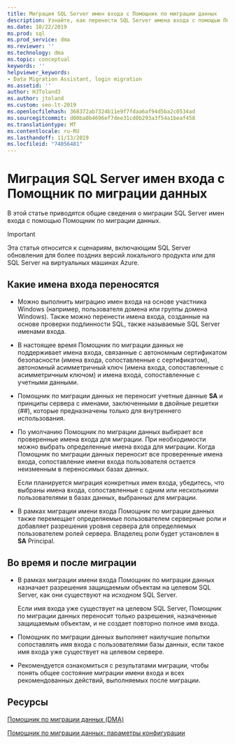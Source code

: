 ```yaml
---
title: Миграция SQL Server имен входа с Помощник по миграции данных
description: Узнайте, как перенести SQL Server имена входа с помощью Помощник по миграции данных
ms.date: 10/22/2019
ms.prod: sql
ms.prod_service: dma
ms.reviewer: ''
ms.technology: dma
ms.topic: conceptual
keywords: ''
helpviewer_keywords:
- Data Migration Assistant, login migration
ms.assetid: ''
author: HJToland3
ms.author: jtoland
ms.custom: seo-lt-2019
ms.openlocfilehash: 368372ab7324b11e9f7fdaa6af94d5ba2c0534ad
ms.sourcegitcommit: d00ba0b4696ef7dee31cd0b293a3f54a1beaf458
ms.translationtype: MT
ms.contentlocale: ru-RU
ms.lasthandoff: 11/13/2019
ms.locfileid: "74056481"
---
```

# <a name="migrate-sql-server-logins-with-data-migration-assistant"></a>Миграция SQL Server имен входа с Помощник по миграции данных

В этой статье приводятся общие сведения о миграции SQL Server имен входа с помощью Помощник по миграции данных.

> [!IMPORTANT]
> Эта статья относится к сценариям, включающим SQL Server обновления для более поздних версий локального продукта или для SQL Server на виртуальных машинах Azure.

## <a name="which-logins-are-migrated"></a>Какие имена входа переносятся

- Можно выполнить миграцию имен входа на основе участника Windows (например, пользователя домена или группы домена Windows). Также можно перенести имена входа, созданные на основе проверки подлинности SQL, также называемые SQL Server именами входа.

- В настоящее время Помощник по миграции данных не поддерживает имена входа, связанные с автономным сертификатом безопасности (имена входа, сопоставленные с сертификатом), автономный асимметричный ключ (имена входа, сопоставленные с асимметричным ключом) и имена входа, сопоставленные с учетными данными.

- Помощник по миграции данных не переносит учетные данные **SA** и принципы сервера с именами, заключенными в двойные решетки (\#\#), которые предназначены только для внутреннего использования.

- По умолчанию Помощник по миграции данных выбирает все проверенные имена входа для миграции. При необходимости можно выбрать определенные имена входа для миграции. Когда Помощник по миграции данных переносит все проверенные имена входа, сопоставление имени входа пользователя остается неизменным в переносимых базах данных.

  Если планируется миграция конкретных имен входа, убедитесь, что выбраны имена входа, сопоставленные с одним или несколькими пользователями в базах данных, выбранных для миграции.

- В рамках миграции имени входа Помощник по миграции данных также перемещает определяемые пользователем серверные роли и добавляет разрешения уровня сервера для определяемых пользователем ролей сервера. Владелец роли будет установлен в **SA** Principal.

## <a name="during-and-after-migration"></a>Во время и после миграции

- В рамках миграции имени входа Помощник по миграции данных назначает разрешения защищаемым объектам на целевом SQL Server, как они существуют на исходном SQL Server.

  Если имя входа уже существует на целевом SQL Server, Помощник по миграции данных переносит только разрешения, назначенные защищаемым объектам, и не создает повторно полное имя входа.

- Помощник по миграции данных выполняет наилучшие попытки сопоставлять имя входа с пользователями базы данных, если такое имя входа уже существует на целевом сервере.

- Рекомендуется ознакомиться с результатами миграции, чтобы понять общее состояние миграции имени входа и всех рекомендованных действий, выполняемых после миграции.

## <a name="resources"></a>Ресурсы

[Помощник по миграции данных (DMA)](../dma/dma-overview.md)

[Помощник по миграции данных: параметры конфигурации](../dma/dma-configurationsettings.md)
